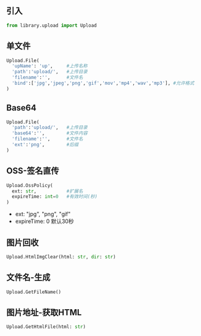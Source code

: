 ## 引入
```python
from library.upload import Upload
```

## 单文件
```python
Upload.File(
  'upName': 'up',     #上传名称
  'path':'upload/',   #上传目录
  'filename':'',      #文件名
  'bind':['jpg','jpeg','png','gif','mov','mp4','wav','mp3'], #允许格式
)
```

## Base64
```python
Upload.File(
  'path':'upload/',   #上传目录
  'base64':'',        #文件内容
  'filename':'',      #文件名
  'ext':'png',        #后缀
)
```

## OSS-签名直传
```python
Upload.OssPolicy(
  ext: str,           #扩展名
  expireTime: int=0   #有效时间(秒)
)
```
- ext: "jpg", "png", "gif"
- expireTime: 0 默认30秒

## 图片回收
```python
Upload.HtmlImgClear(html: str, dir: str)
```

## 文件名-生成
```python
Upload.GetFileName()
```

## 图片地址-获取HTML
```python
Upload.GetHtmlFile(html: str)
```
